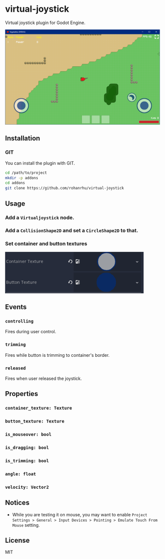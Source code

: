  # virtual-joystick
Virtual joystick plugin for Godot Engine.

![Godot Virtual Joystick](ss.png)

## Installation
### GIT
You can install the plugin with GIT.

```bash
cd /path/to/project
mkdir -p addons
cd addons
git clone https://github.com/rohanrhu/virtual-joystick
```

## Usage
### Add a `Virtualjoystick` node.
### Add a `CollisionShape2D` and set a `CircleShape2D` to that.
### Set container and button textures
![Texture Settings](texture-settings.png)

## Events
### `controlling`
Fires during user control.

### `trimming`
Fires while button is trimming to container's border.

### `released`
Fires when user released the joystick.

## Properties
### `container_texture: Texture`
### `button_texture: Texture`
### `is_mouseover: bool`
### `is_dragging: bool`
### `is_trimming: bool`
### `angle: float`
### `velocity: Vector2`

## Notices
* While you are testing it on mouse, you may want to enable `Project Settings > General > Input Devices > Pointing > Emulate Touch From Mouse` setting.

 ## License
MIT